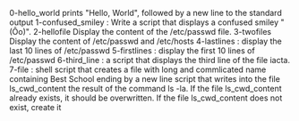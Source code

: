 0-hello_world prints "Hello, World", followed by a new line to the standard output
1-confused_smiley : Write a script that displays a confused smiley "(Ôo)".
2-hellofile Display the content of the /etc/passwd file.
3-twofiles Display the content of /etc/passwd and /etc/hosts
4-lastlines : display the last 10 lines of /etc/passwd
5-firstlines : display the first 10 lines of /etc/passwd
6-third_line : a script that displays the third line of the file iacta.
7-file : shell script that creates a file with long and commlicated name containing Best School ending by a new line
script that writes into the file ls_cwd_content the result of the command ls -la. If the file ls_cwd_content already exists, it should be overwritten. If the file ls_cwd_content does not exist, create it
